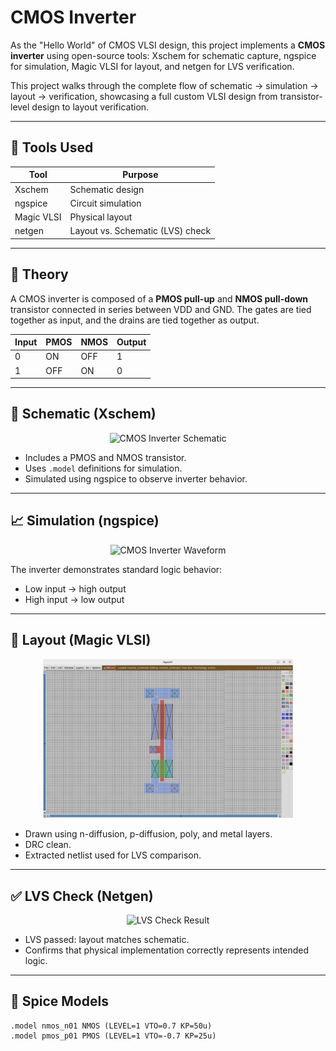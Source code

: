 # CMOS Inverter

As the "Hello World" of CMOS VLSI design, this project implements a **CMOS inverter** using open-source tools: Xschem for schematic capture, ngspice for simulation, Magic VLSI for layout, and netgen for LVS verification.

This project walks through the complete flow of schematic → simulation → layout → verification, showcasing a full custom VLSI design from transistor-level design to layout verification.

---

## 🔧 Tools Used

| Tool     | Purpose |
|----------|---------|
| Xschem   | Schematic design |
| ngspice  | Circuit simulation |
| Magic VLSI | Physical layout |
| netgen   | Layout vs. Schematic (LVS) check |

---

## 🧠 Theory

A CMOS inverter is composed of a **PMOS pull-up** and **NMOS pull-down** transistor connected in series between VDD and GND. The gates are tied together as input, and the drains are tied together as output.

| Input | PMOS | NMOS | Output |
|-------|------|------|--------|
| 0     | ON   | OFF  | 1      |
| 1     | OFF  | ON   | 0      |

---

## 📐 Schematic (Xschem)

<p align="center">
  <img src="images/inverter_schematic.png" alt="CMOS Inverter Schematic" width="500"/>
</p>

- Includes a PMOS and NMOS transistor.
- Uses `.model` definitions for simulation.
- Simulated using ngspice to observe inverter behavior.

---

## 📈 Simulation (ngspice)

<p align="center">
  <img src="images/inverter_waveform.png" alt="CMOS Inverter Waveform" width="600"/>
</p>

The inverter demonstrates standard logic behavior:
- Low input → high output
- High input → low output

---

## 🧱 Layout (Magic VLSI)

<p align="center">
  <img src="./CMOSInverterLayout.png" alt="CMOS Inverter Layout" width="400"/>
</p>

- Drawn using n-diffusion, p-diffusion, poly, and metal layers.
- DRC clean.
- Extracted netlist used for LVS comparison.

---

## ✅ LVS Check (Netgen)

<p align="center">
  <img src="images/lvs_result.png" alt="LVS Check Result" width="500"/>
</p>

- LVS passed: layout matches schematic.
- Confirms that physical implementation correctly represents intended logic.

---

## 🧪 Spice Models

```spice
.model nmos_n01 NMOS (LEVEL=1 VTO=0.7 KP=50u)
.model pmos_p01 PMOS (LEVEL=1 VTO=-0.7 KP=25u)
